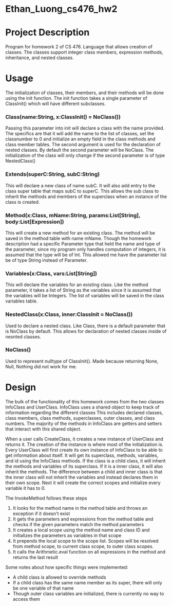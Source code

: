 # Ethan_Luong_cs476_hw2

# Project Description
Program for homework 2 of CS 476. 
Language that allows creation of classes.
The classes support integer class members, expression methods, inheritance, and nested classes.

# Usage
The initialization of classes, their members, and their methods will be done using the init function.
The init function takes a single parameter of ClassInit() which will have different subclasses.

### Class(name:String, x:ClassInit() = NoClass())
Passing this parameter into init will declare a class with the name provided. 
The specifics are that it will add the name to the list of classes, set the classnumber to 0 and initialize an empty field in the class methods and class member tables.
The second argument is used for the declaration of nested classes. By default the second parameter will be NoClass. The initialization of the class will only change if the second parameter is of type NestedClass()

### Extends(superC:String, subC:String)
This will declare a new class of name subC. It will also add entry to the class super table that maps subC to superC. This allows the sub class to inherit the methods and members of the superclass when an instance of the class is created.

### Method(x:Class, mName:String, params:List[String], body:List[Expression])
This will create a new method for an existing class. The method will be saved in the method table with name mName. Though the homework description had a specific Parameter type that held the name and type of the parameter, since my program only handles computation of integers, it is assumed that the type will be of Int. This allowed me have the parameter list be of type String instead of Parameter.

### Variables(x:Class, vars:List[String])
This will declare the variables for an existing class. Like the method parameter, it takes a list of String as the variables since it is assumed that the variables will be Integers. The list of variables will be saved in the class variables table.

### NestedClass(x:Class, inner:ClassInit = NoClass())
Used to declare a nested class. Like Class, there is a default parameter that is NoClass by default. This allows for declaration of nested classes inside of nesnted classes.

### NoClass()
Used to represent nulltype of ClassInit(). Made because returning None, Null, Nothing did not work for me.

# Design
The bulk of the functionality of this homework comes from the two classes InfoClass and UserClass.
InfoClass uses a shared object to keep track of information regarding the different classes
This includes declared classes, class members, class methods, superclasses, outer classes, and class numbers.
The majority of the methods in InfoClass are getters and setters that interact with this shared object.

When a user calls CreateClass, it creates a new instance of UserClass and returns it.
The creation of the instance is where most of the initialization is.
Every UserClass will first create its own instance of InfoClass to be able to get information about itself.
It will get its superclass, methods, variables, and id using the InfoClass methods.
If the class is a child class, it will inherit the methods and variables of its superclass.
If it is a inner class, it will also inherit the methods. The difference between a child and inner class is that the inner class will not inherit the variables and instead declares them in their own scope.
Next it will create the correct scopes and initialize every variable it has to 0.

The InvokeMethod follows these steps
1. It looks for the method name in the method table and throws an exception if it doesn't exist
2. It gets the parameters and expressions from the method table and checks if the given parameters match the method parameters
3. It creates a local scope using the method name and class ID and initializes the parameters as variables in that scope
4. It prepends the local scope to the scope list. Scopes will be resolved from method scope, to current class scope, to outer class scopes.
5. It calls the Arithmetic.eval function on all expressions in the method and returns the last result

Some notes about how specific things were implemented:
- A child class is allowed to override methods
- If a child class has the same name member as its super, there will only be one variable of that name
- Though outer class variables are initialized, there is currently no way to access them
